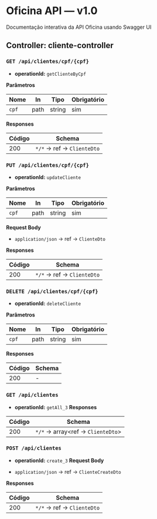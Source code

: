 # Oficina API — v1.0

Documentação interativa da API Oficina usando Swagger UI

## Controller: cliente-controller

### `GET /api/clientes/cpf/{cpf}`

- **operationId:** `getClienteByCpf`

**Parâmetros**

| Nome | In | Tipo | Obrigatório |
|---|---|---|---|
| `cpf` | path | string | sim |

**Responses**

| Código | Schema |
|---|---|
| 200 | `*/*` → ref → `ClienteDto` |


### `PUT /api/clientes/cpf/{cpf}`

- **operationId:** `updateCliente`

**Parâmetros**

| Nome | In | Tipo | Obrigatório |
|---|---|---|---|
| `cpf` | path | string | sim |

**Request Body**

- `application/json` → ref → `ClienteDto`

**Responses**

| Código | Schema |
|---|---|
| 200 | `*/*` → ref → `ClienteDto` |


### `DELETE /api/clientes/cpf/{cpf}`

- **operationId:** `deleteCliente`

**Parâmetros**

| Nome | In | Tipo | Obrigatório |
|---|---|---|---|
| `cpf` | path | string | sim |

**Responses**

| Código | Schema |
|---|---|
| 200 | - |


### `GET /api/clientes`

- **operationId:** `getAll_3`
**Responses**

| Código | Schema |
|---|---|
| 200 | `*/*` → array<ref → `ClienteDto`> |


### `POST /api/clientes`

- **operationId:** `create_3`
**Request Body**

- `application/json` → ref → `ClienteCreateDto`

**Responses**

| Código | Schema |
|---|---|
| 200 | `*/*` → ref → `ClienteDto` |



